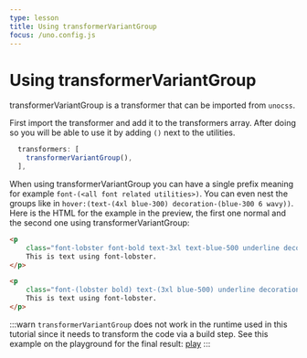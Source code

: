 ```yaml
---
type: lesson
title: Using transformerVariantGroup
focus: /uno.config.js
---
```


# Using transformerVariantGroup

transformerVariantGroup is a transformer that can be imported from `unocss`.

First import the transformer and add it to the transformers array. After doing so you will be able to use it by adding `()` next to the utilities.

```ts
  transformers: [
    transformerVariantGroup(),
  ],
```

When using transformerVariantGroup you can have a single prefix meaning for example `font-(<all font related utilities>)`. You can even nest the groups like in `hover:(text-(4xl blue-300) decoration-(blue-300 6 wavy))`. Here is the HTML for the example in the preview, the first one normal and the second one using transformerVariantGroup:

```html
<p
	class="font-lobster font-bold text-3xl text-blue-500 underline decoration-blue-500 decoration-3 decoration-double hover:text-4xl hover:text-blue-300 hover:decoration-blue-300 hover:decoration-6 hover:decoration-wavy">
	This is text using font-lobster.
</p>

<p
	class="font-(lobster bold) text-(3xl blue-500) underline decoration-(blue-500 3 double) hover:(text-(4xl blue-300) decoration-(blue-300 6 wavy))">
	This is text using font-lobster.
</p>
```

:::warn
`transformerVariantGroup` does not work in the runtime used in this tutorial since it needs to transform the code via a build step. See this example on the playground for the final result: [play](https://unocss.dev/play/?version=0.62.3&html=DwBwUAkAxgNghgZwQXgEQDMD2A7ALgWhkwCMFcBTAJwAIs99jMYATaigDwIGZ2Y3zODGAFdy%2BAKwAGSdWHZmVGAEts5agqiZKcXEpxDRE6evKbtu-VxNmde7PmaZhxGGoAWmAG5UAXBwIALLzUHt6UfgIELoZcxqG%2BGlq2%2BtFisTLx4YnmdvgAbCFeCaZJFvYA7nCeAJ6oAHyQACpuSgjUrfycsggqAOa0OAREpBSUAHRgwAD0IA2T4NDwSGh0BAAUw2RU1IwsAJSd6zx8qUaSB3IKlMqq1qW5a6dSMlaOzq4HmT5r-vhrQScRGlpAdssl7I8gfh0tQCpUans9vUmi02h1-N0%2BgN6JtRhNprMwEA&config=JYWwDg9gTgLgBAbwFBzgEwKYDNgDsMDCEuOA5gDQpxhQYDOGMAgjDFMAEYCuMwWAnpVQ16jAJIBjYnSHVaDGAFVcEWSIUB1DBwBixGDKpsAhrjpZoIDFABqx9qZgBxKBC5gkAXzhZXIOADkXCoSdHQBSEgYAB6QsOjYxlwANvCYOPhEJMCkABTIqFAp9ABccADaVKjlARJcdDAQIAC0RckYAeSIcFLJ0GUBtGgBcJ4AurITRlCm5pbWdGXlJmYWUFa29sCOLm5guQCUU6h0ABbQMHUGZQWogXUNTc1nF1cBAzAxMM3JpHCf0W%2B0FMpAwcHOADdrCUAd9PsZkp0qJ41PJGIsKlU5KIlCpDrJhGjmKx2NxeAJ8Vj1OIpGZ8liThIERgygBGAB0ACYCXcJGhcANTqwwIsAPSi%2BggdlnUVIu6jA486kwLS6fR0emEiAQ4CYKADUgQCCkdqdODihJYJKpOTa3XWKgWXDXRBYi0wU6iOAAd2AyWScC%2BGFwaH%2Bnst1vgHowVixdFmAwAShAOBBGnK7iBiBAlgEdMAZnAiJgzXmC8Y4ABZbMlAAsAAZ6%2BQAOyNgLHO4Wh6NfzEehYvocBrQwIAGRTw6gGdQyWMjSWDNd8vluGMVgGo7nEGny%2B9GByQoxNQb9dLrdPHeXcGAMARwAkZTYXAwPNQKMXtyvq-XgXjZme1h8Du8o0HaeoDCo%2BDAaMPIdu%2BngHFQUwIUgQA&css=PQKgBA6gTglgLgUzAYwK4Gc4HsC2YDCAyoWABYJQIA0YAhgHYAmYcUD6AZllDhWOqgAOg7nAB0YAGLcwCAB60cggDYIAXGBDAAUKDBi0mXGADe2sGC704AWgDuCGAHNScDQFYADJ4Dc5sAACtMLKAJ5gggCMLPK2ABR2pPBIcsoAlH4WAEa0yADWTlBYqEw2yFjK3Bpw5LxxAOTllVDoYpSMYgAs3vUZ2gC%2BmsBAA&options=N4IgLgTghgdgzgMwPYQLYAkyoDYgFwJTZwCmAvkA)
:::